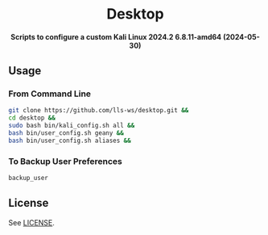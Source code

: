 <h1 align="center">
  Desktop
</h1>

<h4 align="center">
  Scripts to configure a custom Kali Linux 2024.2 6.8.11-amd64 (2024-05-30)
</h4>


## Usage

### From Command Line

```bash
git clone https://github.com/lls-ws/desktop.git &&
cd desktop &&
sudo bash bin/kali_config.sh all &&
bash bin/user_config.sh geany &&
bash bin/user_config.sh aliases &&
```

### To Backup User Preferences

```bash
backup_user

```

## License

See [LICENSE](LICENSE).
